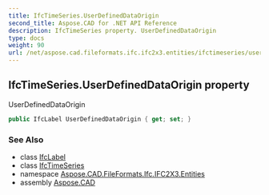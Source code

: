 ```yaml
---
title: IfcTimeSeries.UserDefinedDataOrigin
second_title: Aspose.CAD for .NET API Reference
description: IfcTimeSeries property. UserDefinedDataOrigin
type: docs
weight: 90
url: /net/aspose.cad.fileformats.ifc.ifc2x3.entities/ifctimeseries/userdefineddataorigin/
---
```

## IfcTimeSeries.UserDefinedDataOrigin property

UserDefinedDataOrigin

```csharp
public IfcLabel UserDefinedDataOrigin { get; set; }
```

### See Also

* class [IfcLabel](../../../aspose.cad.fileformats.ifc.ifc2x3.types/ifclabel/)
* class [IfcTimeSeries](../)
* namespace [Aspose.CAD.FileFormats.Ifc.IFC2X3.Entities](../../ifctimeseries/)
* assembly [Aspose.CAD](../../../)


